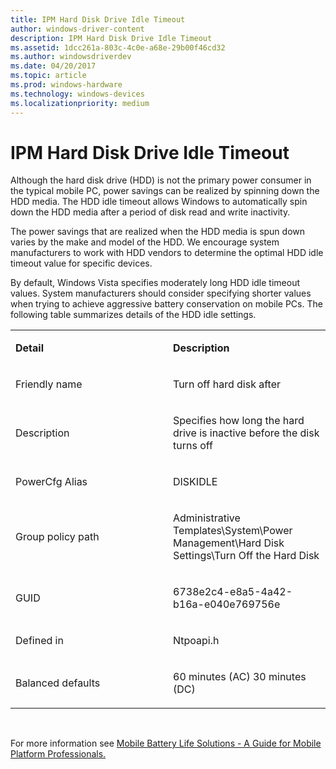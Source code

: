 ```yaml
---
title: IPM Hard Disk Drive Idle Timeout
author: windows-driver-content
description: IPM Hard Disk Drive Idle Timeout
ms.assetid: 1dcc261a-803c-4c0e-a68e-29b00f46cd32
ms.author: windowsdriverdev
ms.date: 04/20/2017
ms.topic: article
ms.prod: windows-hardware
ms.technology: windows-devices
ms.localizationpriority: medium
---
```


# IPM Hard Disk Drive Idle Timeout


Although the hard disk drive (HDD) is not the primary power consumer in the typical mobile PC, power savings can be realized by spinning down the HDD media. The HDD idle timeout allows Windows to automatically spin down the HDD media after a period of disk read and write inactivity.

The power savings that are realized when the HDD media is spun down varies by the make and model of the HDD. We encourage system manufacturers to work with HDD vendors to determine the optimal HDD idle timeout value for specific devices.

By default, Windows Vista specifies moderately long HDD idle timeout values. System manufacturers should consider specifying shorter values when trying to achieve aggressive battery conservation on mobile PCs. The following table summarizes details of the HDD idle settings.

<table>
<colgroup>
<col width="50%" />
<col width="50%" />
</colgroup>
<tbody>
<tr class="odd">
<td align="left"><p><strong>Detail</strong></p></td>
<td align="left"><p><strong>Description</strong></p></td>
</tr>
<tr class="even">
<td align="left"><p>Friendly name</p></td>
<td align="left"><p>Turn off hard disk after</p></td>
</tr>
<tr class="odd">
<td align="left"><p>Description</p></td>
<td align="left"><p>Specifies how long the hard drive is inactive before the disk turns off</p></td>
</tr>
<tr class="even">
<td align="left"><p>PowerCfg Alias</p></td>
<td align="left"><p>DISKIDLE</p></td>
</tr>
<tr class="odd">
<td align="left"><p>Group policy path</p></td>
<td align="left"><p>Administrative Templates\System\Power Management\Hard Disk Settings\Turn Off the Hard Disk</p></td>
</tr>
<tr class="even">
<td align="left"><p>GUID</p></td>
<td align="left"><p>6738e2c4-e8a5-4a42-b16a-e040e769756e</p></td>
</tr>
<tr class="odd">
<td align="left"><p>Defined in</p></td>
<td align="left"><p>Ntpoapi.h</p></td>
</tr>
<tr class="even">
<td align="left"><p>Balanced defaults</p></td>
<td align="left"><p>60 minutes (AC) 30 minutes (DC)</p></td>
</tr>
</tbody>
</table>

 

For more information see [Mobile Battery Life Solutions - A Guide for Mobile Platform Professionals.](http://go.microsoft.com/fwlink/p/?linkid=144534)

 

 




